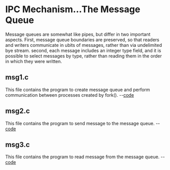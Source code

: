 <h1> IPC Mechanism...The Message Queue </h1>

Message queues are somewhat like pipes, but differ in two important aspects. First, message queue boundaries are preserved, so that readers and writers communicate in ubits of messages, rather than via undelimited  bye stream. second, each message includes an integer type field, and it is possible to select messages by type, rather than reading them in the order in which they were written.

<h2> msg1.c </h2>

This file contains the program to create message queue and perform communication between processes created by fork(). --<a href="https://github.com/lakshminarayana8522/Advanced-C/tree/main/MessageQueue/msg1.c">code</a>

<h2> msg2.c </h2>

This file contains the program to send message to the message queue. --<a href="https://github.com/lakshminarayana8522/Advanced-C/tree/main/MessageQueue/msg2.c">code</a>

<h2> msg3.c </h2>

This file contains the program to read message from the message queue. --<a href="https://github.com/lakshminarayana8522/Advanced-C/tree/main/MessageQueue/msg3.c">code</a>
